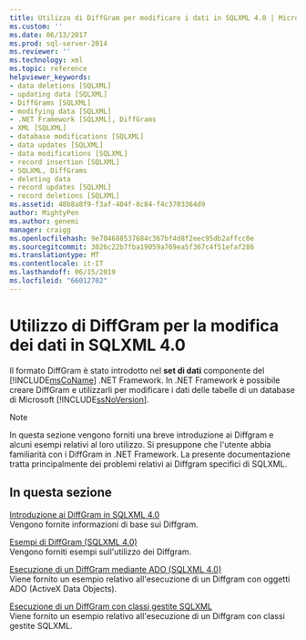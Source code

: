 ```yaml
---
title: Utilizzo di DiffGram per modificare i dati in SQLXML 4.0 | Microsoft Docs
ms.custom: ''
ms.date: 06/13/2017
ms.prod: sql-server-2014
ms.reviewer: ''
ms.technology: xml
ms.topic: reference
helpviewer_keywords:
- data deletions [SQLXML]
- updating data [SQLXML]
- DiffGrams [SQLXML]
- modifying data [SQLXML]
- .NET Framework [SQLXML], DiffGrams
- XML [SQLXML]
- database modifications [SQLXML]
- data updates [SQLXML]
- data modifications [SQLXML]
- record insertion [SQLXML]
- SQLXML, DiffGrams
- deleting data
- record updates [SQLXML]
- record deletions [SQLXML]
ms.assetid: 48b8a8f9-f3af-404f-8c84-f4c3703364d9
author: MightyPen
ms.author: genemi
manager: craigg
ms.openlocfilehash: 9e704688537684c367bf4d8f2eec95db2affcc0e
ms.sourcegitcommit: 3026c22b7fba19059a769ea5f367c4f51efaf286
ms.translationtype: MT
ms.contentlocale: it-IT
ms.lasthandoff: 06/15/2019
ms.locfileid: "66012702"
---
```

# <a name="using-diffgrams-to-modify-data-in-sqlxml-40"></a>Utilizzo di DiffGram per la modifica dei dati in SQLXML 4.0
  Il formato DiffGram è stato introdotto nel **set di dati** componente del [!INCLUDE[msCoName](../../../includes/msconame-md.md)] .NET Framework. In .NET Framework è possibile creare DiffGram e utilizzarli per modificare i dati delle tabelle di un database di Microsoft [!INCLUDE[ssNoVersion](../../../includes/ssnoversion-md.md)].  
  
> [!NOTE]  
>  In questa sezione vengono forniti una breve introduzione ai Diffgram e alcuni esempi relativi al loro utilizzo. Si presuppone che l'utente abbia familiarità con i DiffGram in .NET Framework. La presente documentazione tratta principalmente dei problemi relativi ai Diffgram specifici di SQLXML.  
  
## <a name="in-this-section"></a>In questa sezione  
 [Introduzione ai DiffGram in SQLXML 4.0](introduction-to-diffgrams-in-sqlxml-4-0.md)  
 Vengono fornite informazioni di base sui Diffgram.  
  
 [Esempi di DiffGram &#40;SQLXML 4.0&#41;](diffgram-examples-sqlxml-4-0.md)  
 Vengono forniti esempi sull'utilizzo dei Diffgram.  
  
 [Esecuzione di un DiffGram mediante ADO &#40;SQLXML 4.0&#41;](executing-a-diffgram-by-using-ado-sqlxml-4-0.md)  
 Viene fornito un esempio relativo all'esecuzione di un Diffgram con oggetti ADO (ActiveX Data Objects).  
  
 [Esecuzione di un DiffGram con classi gestite SQLXML](../net-framework-classes/sqlxml-4-0-net-framework-support-managed-classes.md)  
 Viene fornito un esempio relativo all'esecuzione di un Diffgram con classi gestite SQLXML.  
  
  
